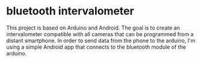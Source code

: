 # bluetooth intervalometer

This project is based on Arduino and Android. The goal is to create an intervalometer compatible with all cameras that can be programmed from a distant smartphone.
In order to send data from the phone to the arduino, I'm using a simple Android app that connects to the bluetooth module of the arduino.


